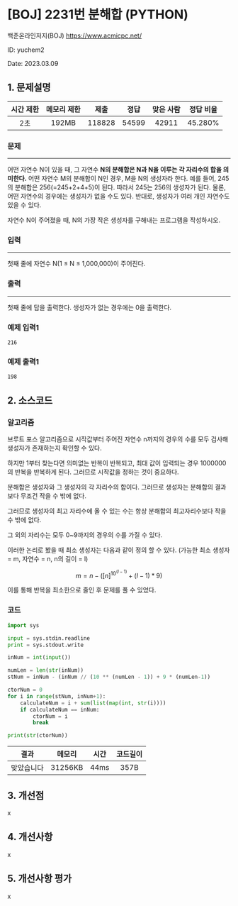 # [BOJ] 2231번 분해합 (PYTHON)
백준온라인저지(BOJ) https://www.acmicpc.net/

ID: yuchem2

Date: 2023.03.09
## 1. 문제설명
| 시간 제한 | 메모리 제한 | 제출  | 정답 | 맞은 사람 | 정답 비율 |
| :---: | :---: | :---: | :---: | :---: | :---: |
|  2초  |  192MB  | 118828 | 54599 | 42911 | 45.280%  |

### 문제
---
어떤 자연수 N이 있을 때, 그 자연수 **N의 분해합은 N과 N을 이루는 각 자리수의 합을 의미한다.** 어떤 자연수 M의 분해합이 N인 경우, M을 N의 생성자라 한다. 예를 들어, 245의 분해합은 256(=245+2+4+5)이 된다. 따라서 245는 256의 생성자가 된다. 물론, 어떤 자연수의 경우에는 생성자가 없을 수도 있다. 반대로, 생성자가 여러 개인 자연수도 있을 수 있다.

자연수 N이 주어졌을 때, N의 가장 작은 생성자를 구해내는 프로그램을 작성하시오.
### 입력
---
첫째 줄에 자연수 N(1 ≤ N ≤ 1,000,000)이 주어진다.

### 출력
---
첫째 줄에 답을 출력한다. 생성자가 없는 경우에는 0을 출력한다.

### 예제 입력1
```
216
```
### 예제 출력1
```
198
```

## 2. 소스코드
### 알고리즘
브루트 포스 알고리즘으로 시작값부터 주어진 자연수 n까지의 경우의 수를 모두 검사해 생성자가 존재하는지 확인할 수 있다. 

하지만 1부터 찾는다면 의미없는 반복이 반복되고, 최대 값이 입력되는 경우 1000000의 반복을 반복하게 된다. 그러므로 시작값을 정하는 것이 중요하다. 

분해합은 생성자와 그 생성자의 각 자리수의 합이다. 그러므로 생성자는 분해합의 결과보다 무조건 작을 수 밖에 없다. 

그러므로 생성자의 최고 자리수에 올 수 있는 수는 항상 분해합의 최고자리수보다 작을 수 밖에 없다.

그 외의 자리수는 모두 0~9까지의 경우의 수를 가질 수 있다. 

이러한 논리로 봤을 때 최소 생성자는 다음과 같이 정의 할 수 있다. (가능한 최소 생성자 = m, 자연수 = n, n의 길이 = l)

$$m = n - ([n]^{10^{(l-1)}} + (l-1)*9)$$

이를 통해 반복을 최소한으로 줄인 후 문제를 풀 수 있었다. 

### 코드
```python
import sys

input = sys.stdin.readline
print = sys.stdout.write

inNum = int(input())

numLen = len(str(inNum))
stNum = inNum - (inNum // (10 ** (numLen - 1)) + 9 * (numLen-1))

ctorNum = 0
for i in range(stNum, inNum+1):
    calculateNum = i + sum(list(map(int, str(i))))
    if calculateNum == inNum:
        ctorNum = i
        break

print(str(ctorNum))
```
| 결과 | 메모리 | 시간 | 코드길이 |
|:---:|:-----: | :---: | :----: |
| 맞았습니다 | 31256KB | 44ms | 357B |


## 3. 개선점
x
## 4. 개선사항
x
## 5. 개선사항 평가
x
